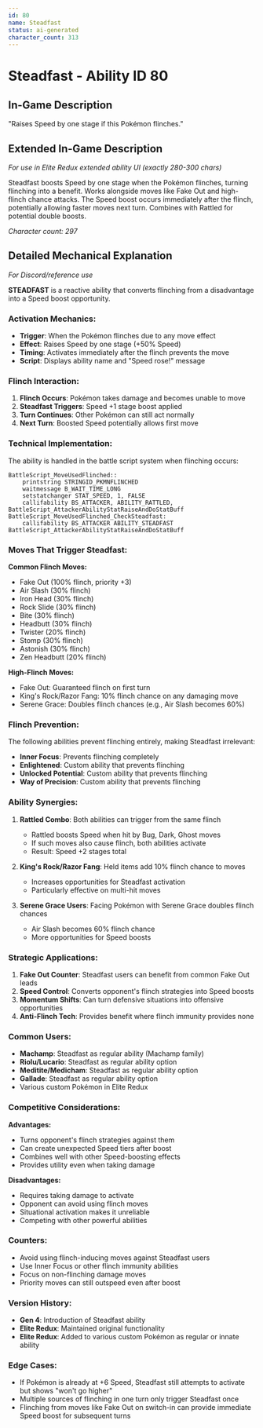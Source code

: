 ```yaml
---
id: 80
name: Steadfast
status: ai-generated
character_count: 313
---
```


# Steadfast - Ability ID 80

## In-Game Description
"Raises Speed by one stage if this Pokémon flinches."

## Extended In-Game Description
*For use in Elite Redux extended ability UI (exactly 280-300 chars)*

Steadfast boosts Speed by one stage when the Pokémon flinches, turning flinching into a benefit. Works alongside moves like Fake Out and high-flinch chance attacks. The Speed boost occurs immediately after the flinch, potentially allowing faster moves next turn. Combines with Rattled for potential double boosts.

*Character count: 297*

## Detailed Mechanical Explanation
*For Discord/reference use*

**STEADFAST** is a reactive ability that converts flinching from a disadvantage into a Speed boost opportunity.

### Activation Mechanics:
- **Trigger**: When the Pokémon flinches due to any move effect
- **Effect**: Raises Speed by one stage (+50% Speed)
- **Timing**: Activates immediately after the flinch prevents the move
- **Script**: Displays ability name and "Speed rose!" message

### Flinch Interaction:
1. **Flinch Occurs**: Pokémon takes damage and becomes unable to move
2. **Steadfast Triggers**: Speed +1 stage boost applied
3. **Turn Continues**: Other Pokémon can still act normally
4. **Next Turn**: Boosted Speed potentially allows first move

### Technical Implementation:
The ability is handled in the battle script system when flinching occurs:

```assembly
BattleScript_MoveUsedFlinched::
    printstring STRINGID_PKMNFLINCHED
    waitmessage B_WAIT_TIME_LONG
    setstatchanger STAT_SPEED, 1, FALSE
    callifability BS_ATTACKER, ABILITY_RATTLED, BattleScript_AttackerAbilityStatRaiseAndDoStatBuff
BattleScript_MoveUsedFlinched_CheckSteadfast:
    callifability BS_ATTACKER ABILITY_STEADFAST BattleScript_AttackerAbilityStatRaiseAndDoStatBuff
```

### Moves That Trigger Steadfast:
**Common Flinch Moves:**
- Fake Out (100% flinch, priority +3)
- Air Slash (30% flinch)
- Iron Head (30% flinch)
- Rock Slide (30% flinch)
- Bite (30% flinch)
- Headbutt (30% flinch)
- Twister (20% flinch)
- Stomp (30% flinch)
- Astonish (30% flinch)
- Zen Headbutt (20% flinch)

**High-Flinch Moves:**
- Fake Out: Guaranteed flinch on first turn
- King's Rock/Razor Fang: 10% flinch chance on any damaging move
- Serene Grace: Doubles flinch chances (e.g., Air Slash becomes 60%)

### Flinch Prevention:
The following abilities prevent flinching entirely, making Steadfast irrelevant:
- **Inner Focus**: Prevents flinching completely
- **Enlightened**: Custom ability that prevents flinching
- **Unlocked Potential**: Custom ability that prevents flinching
- **Way of Precision**: Custom ability that prevents flinching

### Ability Synergies:
1. **Rattled Combo**: Both abilities can trigger from the same flinch
   - Rattled boosts Speed when hit by Bug, Dark, Ghost moves
   - If such moves also cause flinch, both abilities activate
   - Result: Speed +2 stages total

2. **King's Rock/Razor Fang**: Held items add 10% flinch chance to moves
   - Increases opportunities for Steadfast activation
   - Particularly effective on multi-hit moves

3. **Serene Grace Users**: Facing Pokémon with Serene Grace doubles flinch chances
   - Air Slash becomes 60% flinch chance
   - More opportunities for Speed boosts

### Strategic Applications:
1. **Fake Out Counter**: Steadfast users can benefit from common Fake Out leads
2. **Speed Control**: Converts opponent's flinch strategies into Speed boosts
3. **Momentum Shifts**: Can turn defensive situations into offensive opportunities
4. **Anti-Flinch Tech**: Provides benefit where flinch immunity provides none

### Common Users:
- **Machamp**: Steadfast as regular ability (Machamp family)
- **Riolu/Lucario**: Steadfast as regular ability option
- **Meditite/Medicham**: Steadfast as regular ability option
- **Gallade**: Steadfast as regular ability option
- Various custom Pokémon in Elite Redux

### Competitive Considerations:
**Advantages:**
- Turns opponent's flinch strategies against them
- Can create unexpected Speed tiers after boost
- Combines well with other Speed-boosting effects
- Provides utility even when taking damage

**Disadvantages:**
- Requires taking damage to activate
- Opponent can avoid using flinch moves
- Situational activation makes it unreliable
- Competing with other powerful abilities

### Counters:
- Avoid using flinch-inducing moves against Steadfast users
- Use Inner Focus or other flinch immunity abilities
- Focus on non-flinching damage moves
- Priority moves can still outspeed even after boost

### Version History:
- **Gen 4**: Introduction of Steadfast ability
- **Elite Redux**: Maintained original functionality
- **Elite Redux**: Added to various custom Pokémon as regular or innate ability

### Edge Cases:
- If Pokémon is already at +6 Speed, Steadfast still attempts to activate but shows "won't go higher"
- Multiple sources of flinching in one turn only trigger Steadfast once
- Flinching from moves like Fake Out on switch-in can provide immediate Speed boost for subsequent turns